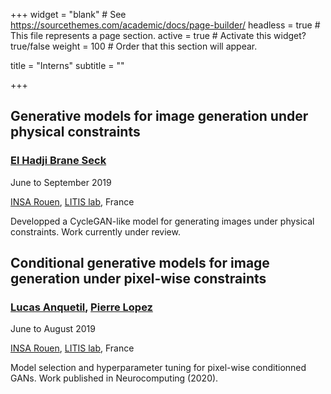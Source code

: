 +++
widget = "blank"  # See https://sourcethemes.com/academic/docs/page-builder/
headless = true  # This file represents a page section.
active = true  # Activate this widget? true/false
weight = 100  # Order that this section will appear.

title = "Interns"
subtitle = ""
 
+++
## Generative models for image generation under physical constraints
  ### [El Hadji Brane Seck](https://www.linkedin.com/in/el-hadji-brane-seck-59b985134)
  June to September 2019
  
  [INSA Rouen](https://www.insa-rouen.fr/), [LITIS lab](https://www.litislab.fr/), France
  
  Developped a CycleGAN-like model for generating images under physical constraints. Work currently under review.

## Conditional generative models for image generation under pixel-wise constraints
  ### [Lucas Anquetil](https://www.linkedin.com/in/lucas-anquetil-271491117), [Pierre Lopez](https://www.linkedin.com/in/pierre-lopez7)
  June to August 2019
  
  [INSA Rouen](https://www.insa-rouen.fr/), [LITIS lab](https://www.litislab.fr/), France
  
  Model selection and hyperparameter tuning for pixel-wise conditionned GANs. Work published in Neurocomputing (2020).
